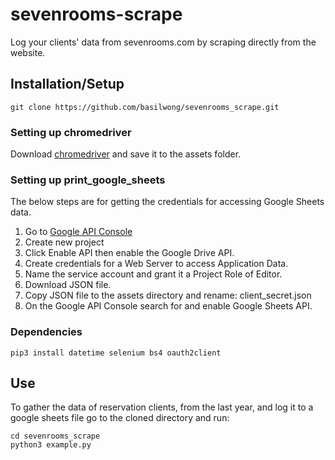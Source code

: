 # sevenrooms-scrape

Log your clients' data from sevenrooms.com by scraping directly from the website.

## Installation/Setup

``` git clone https://github.com/basilwong/sevenrooms_scrape.git ```

### Setting up chromedriver

Download [chromedriver](http://chromedriver.chromium.org/) and save it to the 
assets folder. 

### Setting up print_google_sheets

The below steps are for getting the credentials for accessing Google Sheets 
data.

1. Go to [Google API Console](https://console.developers.google.com/)
2. Create new project
3. Click Enable API then enable the Google Drive API.
4. Create credentials for a Web Server to access Application Data.
5. Name the service account and grant it a Project Role of Editor.
6. Download JSON file.
7. Copy JSON file to the assets directory and rename: client_secret.json
8. On the Google API Console search for and enable Google Sheets API.

### Dependencies

``` 
pip3 install datetime selenium bs4 oauth2client
```

## Use

To gather the data of reservation clients, from the last year, and log it to a 
google sheets file go to the cloned directory and run:

```
cd sevenrooms_scrape
python3 example.py
```


